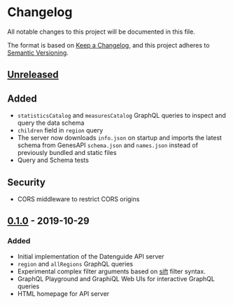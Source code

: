 # Changelog
All notable changes to this project will be documented in this file.

The format is based on [Keep a Changelog](https://keepachangelog.com/en/1.0.0/),
and this project adheres to [Semantic Versioning](https://semver.org/spec/v2.0.0.html).

## [Unreleased]

## Added
- `statisticsCatalog` and `measuresCatalog` GraphQL queries to inspect and query the data schema
- `children` field in `region` query 
- The server now downloads `info.json` on startup and imports the latest schema from GenesAPI `schema.json` and `names.json` instead of previously bundled and static files
- Query and Schema tests

## Security
- CORS middleware to restrict CORS origins

## [0.1.0] - 2019-10-29
### Added
- Initial implementation of the Datenguide API server
- `region` and `allRegions` GraphQL queries
- Experimental complex filter arguments based on [sift](https://github.com/crcn/sift.js) filter syntax. 
- GraphQL Playground and GraphiQL Web UIs for interactive GraphQL queries
- HTML homepage for API server

[Unreleased]: https://github.com/datenguide/datenguide-api/compare/v0.1.0...HEAD
[0.1.0]: https://github.com/datenguide/datenguide-api/releases/tag/v0.1.0
